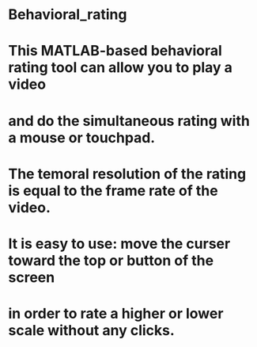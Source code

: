 # Behavioral_rating
# This MATLAB-based behavioral rating tool can allow you to play a video 
#     and do the simultaneous rating with a mouse or touchpad.
#
# The temoral resolution of the rating is equal to the frame rate of the video.
#
# It is easy to use: move the curser toward the top or button of the screen
#     in order to rate a higher or lower scale without any clicks.
